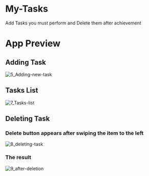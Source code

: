 # My-Tasks
Add Tasks you must perform and Delete them after achievement

# App Preview

## Adding Task
![5_Adding-new-task](https://user-images.githubusercontent.com/96789008/190612346-7165cc88-45d2-421a-8a8d-84abe9ea069f.png)

## Tasks List
![7_Tasks-list](https://user-images.githubusercontent.com/96789008/190612457-cceac010-0847-4f28-8320-3789afd5889b.png)

## Deleting Task
### Delete button appears after swiping the item to the left
![8_deleting-task](https://user-images.githubusercontent.com/96789008/190612567-f86bc221-d17d-454d-880a-3fdd6b809ab0.png)

### The result
![9_after-deletion](https://user-images.githubusercontent.com/96789008/190612522-f1b3c191-eaa1-49dd-9c8e-82d44564e5be.png)


